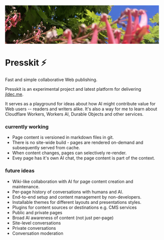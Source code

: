 ![photo of red flowsers by yours truly](src/dev/content/images/red-flowser.webp)

# Presskit ⚡️
Fast and simple collaborative Web publishing.

Presskit is an experimental project and latest platform for delivering [jldec.me](https://jldec.me).

It serves as a playground for ideas about how AI might contribute value for Web users -- readers and writers alike. It's also a way for me to learn about Cloudflare Workers, Workers AI, Durable Objects and other services.

### currently working
- Page content is versioned in markdown files in git.
- There is no site-wide build - pages are rendered on-demand and subsequently served from cache.
- When content changes, pages can selectively re-render.
- Evey page has it's own AI chat, the page content is part of the context.

### future ideas
- Wiki-like collaboration with AI for page content creation and maintenance.
- Per-page history of conversations with humans and AI.
- End-to-end setup and content management by non-developers.
- Installable themes for different layouts and presentations styles.
- Plugins for content sources or destinations e.g. CMS services
- Public and private pages
- Broad AI awareness of content (not just per-page)
- Site-level conversations
- Private conversations
- Conversation moderation
